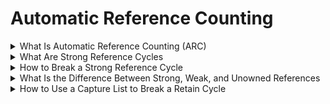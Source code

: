 

# Automatic Reference Counting

<details>
<summary>What Is Automatic Reference Counting (ARC)</summary>

In the world of programming, there are two basic ways to handle data: value types and reference types. Value types, as the name suggests, store a value directly, while reference types store a reference to the value.

Let me give you an analogy. Imagine you have a book in your hand. That book is a value type. It exists in its own right, with its own content, pages, and cover. You can hold it, move it around, and even copy it, but each copy will be its own separate book with its own separate content.

Now, imagine you have a library card. That library card is a reference type. It doesn't contain any actual books, but it points to a specific book in the library. You can give the card to someone else and they can use it to access the same book. If you lose the card, you won't be able to access the book anymore, but the book itself will still be there.

When it comes to memory management, reference types can pose a challenge. If you have two objects that reference each other, and neither of them is referenced by anything else, you have what's called a strong reference cycle. Let me give you an example in code:

```swift
class Person {
    var name: String
    var car: Car?
    
    init(name: String) {
        self.name = name
    }
    
    deinit {
        print("\(name) is being deinitialized")
    }
}

class Car {
    var model: String
    var owner: Person?
    
    init(model: String) {
        self.model = model
    }
    
    deinit {
        print("Car with model \(model) is being deinitialized")
    }
}

var john: Person?
var honda: Car?

john = Person(name: "John")
honda = Car(model: "Civic")

john?.car = honda
honda?.owner = john

john = nil
honda = nil
```

In this example, we have two classes: `Person` and `Car`. A Person can have a Car, and a Car can have an owner who is a Person. We create two optional variables, `john` and `honda`, and assign them to `nil`. Then, we create instances of `Person` and `Car`, and assign them to these variables.

Next, we set john's car property to honda, and honda's owner property to john. This creates a strong reference cycle between john and honda. Neither object can be deallocated because each object has a strong reference to the other.

To break this strong reference cycle, we can use `weak` or `unowned` references. These are types of references that don't create a strong reference count, which means they won't keep the object alive. 

To solve this problem, Swift uses Automatic Reference Counting (ARC). ARC is a mechanism that tracks the number of references to an object and automatically deallocates it when there are no more references to it.

ARC keeps a count of the number of strong references to an object. When the count goes to zero, the object is deallocated. ARC is able to handle strong reference cycles, but we need to be careful when using reference types to avoid creating these cycles.
</details>

<details>
<summary>What Are Strong Reference Cycles</summary>
In Swift, a strong reference is a reference that keeps an object alive. When you create a new instance of a class, a strong reference is automatically created to that instance. As long as there is at least one strong reference to an object, it will remain alive in memory.

However, this can lead to a problem called a strong reference cycle. A strong reference cycle occurs when two or more objects hold strong references to each other, creating a loop that prevents either object from being deallocated. Let's explore a few examples of how this can happen.

Delegation is a common design pattern in which one object delegates certain tasks or responsibilities to another object. Let's say we have a Person object that has a Car object, and we want to delegate the responsibility of driving the car to the Person. We might set up our code like this:
```swift
class Person {
    var car: Car?
    
    func drive() {
        car?.startEngine()
    }
    
    deinit {
        print("Person is being deinitialized")
    }
}

class Car {
    var owner: Person?
    
    func startEngine() {
        print("Engine started")
    }
    
    deinit {
        print("Car is being deinitialized")
    }
}

var john: Person?
var honda: Car?

john = Person()
honda = Car()

john?.car = honda
honda?.owner = john

john = nil
honda = nil
```
In this example, we have a Person object and a Car object. The Person object has a strong reference to the Car object via the car property, and the Car object has a strong reference to the Person object via the owner property. This creates a strong reference cycle between john and honda.

Another way strong reference cycles can occur is through dependencies. Let's say we have a Game object that depends on a Player object, and the Player object depends on the Game object. We might set up our code like this:
```swift
class Game {
    var player: Player?
    
    func start() {
        player?.play()
    }
    
    deinit {
        print("Game is being deinitialized")
    }
}

class Player {
    var game: Game?
    
    func play() {
        print("Playing the game")
    }
    
    deinit {
        print("Player is being deinitialized")
    }
}

var game: Game?
var player: Player?

game = Game()
player = Player()

game?.player = player
player?.game = game

game = nil
player = nil
```
In this example, we have a Game object and a Player object. The Game object has a strong reference to the Player object via the player property, and the Player object has a strong reference to the Game object via the game property. This creates a strong reference cycle between game and player.

Finally, closures can also create strong reference cycles. Let's say we have a ViewController object that has a closure that updates a label on the view controller. We might set up our code like this:

```swift
class ViewController {
    var updateLabelClosure: (() -> Void)?
    
    func viewDidLoad() {
        super.viewDidLoad()
        
        updateLabelClosure = { [weak self] in
            self?.label.text = "Updated Label"
        }
    }
    
    deinit {
        print("ViewController is being deinitialized")
    }
    
    lazy var label: UILabel = {
        let label = UILabel()
        label.text = "Initial Label"
        return label
    }()
}

var viewController: ViewController?

viewController = ViewController()
viewController?.updateLabelClosure?()

viewController = nil
```
In this example, we have a ViewController object with a label property that is updated by a closure. The closure captures a weak reference to the ViewController object to avoid creating a strong reference cycle. By capturing a weak reference to self, we ensure that the ViewController can be deallocated even if the closure is still alive.

In order to break a strong reference cycle, we need to use weak or unowned references. A weak reference is a reference that doesn't increase the retain count of an object. If the object is deallocated, the weak reference becomes nil. An unowned reference is a reference that is assumed to always have a value, but doesn't increase the retain count of an object.

In the first example with delegation, we could break the strong reference cycle by using a weak reference instead of a strong reference for the car property in the Person class:
```swift
class Person {
    weak var car: Car?
    
    func drive() {
        car?.startEngine()
    }
    
    deinit {
        print("Person is being deinitialized")
    }
}

var john: Person?
var honda: Car?

john = Person()
honda = Car()

john?.car = honda
honda?.owner = john

john = nil
honda = nil
```

In the second example with dependencies, we could break the strong reference cycle by using an unowned reference instead of a strong reference for the player property in the Game class:

```swift
class Game {
    var player: Player?
    
    func start() {
        player?.play()
    }
    
    deinit {
        print("Game is being deinitialized")
    }
}

class Player {
    unowned var game: Game
    
    init(game: Game) {
        self.game = game
    }
    
    func play() {
        print("Playing the game")
    }
    
    deinit {
        print("Player is being deinitialized")
    }
}

var game: Game?
var player: Player?

game = Game()
player = Player(game: game!)

game?.player = player
player?.game = game!

game = nil
player = nil
```

In the third example with closures, we could break the strong reference cycle by capturing a weak reference to self in the closure:

```swift
class ViewController {
    var updateLabelClosure: (() -> Void)?
    
    func viewDidLoad() {
        super.viewDidLoad()
        
        updateLabelClosure = { [weak self] in
            self?.label.text = "Updated Label"
        }
    }
    
    deinit {
        print("ViewController is being deinitialized")
    }
    
    lazy var label: UILabel = {
        let label = UILabel()
        label.text = "Initial Label"
        return label
    }()
}

var viewController: ViewController?

viewController = ViewController()
viewController?.updateLabelClosure?()

viewController = nil
```
</details>

<details>
<summary>How to Break a Strong Reference Cycle</summary>

Strong reference cycles can cause memory leaks in our Swift code, so it's important to know how to break them. One way to do this is by turning strong references into weak references.

A weak reference is a reference that doesn't increase the reference count of an object. If the object is deallocated, the weak reference becomes nil automatically. This makes weak references ideal for breaking strong reference cycles.

Let's take a look at an example. Suppose we have a Person class and a Apartment class, where a Person can live in an Apartment and an Apartment can have a tenant who is a Person. We can create a strong reference cycle between these two classes like this:

```swift
class Person {
    var name: String
    var apartment: Apartment?
    
    init(name: String) {
        self.name = name
    }
    
    deinit {
        print("\(name) is being deinitialized")
    }
}

class Apartment {
    var unit: String
    var tenant: Person?
    
    init(unit: String) {
        self.unit = unit
    }
    
    deinit {
        print("Apartment \(unit) is being deinitialized")
    }
}

var john: Person?
var unit4A: Apartment?

john = Person(name: "John")
unit4A = Apartment(unit: "4A")

john?.apartment = unit4A
unit4A?.tenant = john

john = nil
unit4A = nil
```

In this example, we create a Person instance named John and an Apartment instance named unit4A. We then create a strong reference cycle by setting john's apartment property to unit4A, and unit4A's tenant property to john.

To break this strong reference cycle, we can use weak references. We can turn the strong reference from Apartment to Person into a weak reference by changing the tenant property in the Apartment class to a weak var:

```swift 
class Apartment {
    var unit: String
    weak var tenant: Person?
    
    init(unit: String) {
        self.unit = unit
    }
    
    deinit {
        print("Apartment \(unit) is being deinitialized")
    }
}
```

This tells Swift that the tenant property is a weak reference, which means it won't keep the Person instance alive. This breaks the strong reference cycle between the Person and Apartment instances.

Another way to break a strong reference cycle is by using an unowned reference. An unowned reference is similar to a weak reference, but it's assumed to always have a value. This means that you don't need to check if the reference is nil before using it.

However, you need to be careful when using unowned references. If you try to access an unowned reference that has been deallocated, your app will crash. To use an unowned reference safely, you need to make sure that the referenced object is still alive.

In summary, turning strong references into weak references is one way to break strong reference cycles in Swift. A weak reference is a reference that doesn't increase the reference count of an object and becomes nil automatically when the object is deallocated. To use a weak reference, you can declare it as a weak var. If you need a reference that's assumed to always have a value, you can use an unowned reference instead. However, you need to be careful when using unowned references to avoid crashing your app.
</details>

<details>
<summary>What Is the Difference Between Strong, Weak, and Unowned References</summary>

In Swift, there are three types of references that you can use to manage memory: strong, weak, and unowned references. Each type of reference has its own characteristics and use cases.

Helping Automatic Reference Counting:

Before we dive into the different types of references, let's briefly talk about how they help Swift's Automatic Reference Counting (ARC) mechanism manage memory. ARC keeps track of the number of strong references to an object. When the count goes to zero, the object is deallocated. By using weak and unowned references, we can break strong reference cycles and ensure that objects are deallocated properly.

What Is the Difference Between Strong and Weak/Unowned References?

A strong reference is a reference that increases the reference count of an object, keeping it alive as long as there is at least one strong reference to it. A weak reference, on the other hand, doesn't increase the reference count of an object. If the object is deallocated, the weak reference becomes nil automatically. An unowned reference is similar to a weak reference, but it's assumed to always have a value. This means that you don't need to check if the reference is nil before using it.

What Is the Difference Between Weak and Unowned References?

The main difference between weak and unowned references is that a weak reference can become nil automatically when the object it points to is deallocated, while an unowned reference can't. This means that you need to make sure that the referenced object is still alive before using an unowned reference.

What Is a Weak Reference?

A weak reference is a reference that doesn't increase the reference count of an object and becomes nil automatically when the object is deallocated. Weak references are useful for breaking strong reference cycles.

You declare a weak reference by using the weak keyword in front of the reference declaration. For example, if you have a reference to a Person object in your code, you could declare it as a weak reference like this:

```swift
weak var person: Person?
```

What Is an Unowned Reference?

An unowned reference is a reference that doesn't increase the reference count of an object and is assumed to always have a value. This means that you don't need to check if the reference is nil before using it.

You declare an unowned reference by using the unowned keyword in front of the reference declaration. For example, if you have a reference to a Person object in your code, you could declare it as an unowned reference like this:

```swift
unowned let person: Person
```

Rules of Thumb:

- Use strong references when you want to keep an object alive as long as there is at least one strong reference to it.
- Use weak references to break strong reference cycles between two or more objects.
- Use unowned references when you know that the referenced object will always be alive as long as the reference is in use.

Defensive Programming:

When working with weak and unowned references, it's important to use defensive programming techniques to avoid unexpected crashes. This means checking that a weak reference is not nil before using it, and using guard statements or optional binding to safely unwrap optional values.

In summary, strong, weak, and unowned references each have their own characteristics and use cases in Swift. By using these types of references appropriately, we can help Swift's ARC mechanism manage memory and avoid memory leaks in our code. When working with weak and unowned references, it's important to use defensive programming techniques to avoid unexpected crashes.
</details>

<details>
<summary>How to Use a Capture List to Break a Retain Cycle</summary>

In Swift, closures can cause retain cycles when they capture strong references to objects that hold strong references back to the closure. To break these retain cycles, we can use a capture list.

Capturing Values:

When a closure captures a value, it creates a strong reference to the value. If the value holds a strong reference back to the closure, a retain cycle is created. To avoid this, we can use a capture list to capture weak or unowned references to the values that the closure needs.

Defining a Capture List:

A capture list is a way to explicitly capture values in a closure without creating a strong reference cycle. A capture list is defined using square brackets [] immediately after the closure's parameter list.

A capture list can capture either weak or unowned references to values. To capture a weak reference, use the weak keyword followed by the value to capture. To capture an unowned reference, use the unowned keyword followed by the value to capture.

Here's an example of a closure that captures a weak reference to self:

```swift
class ViewController: UIViewController {
    var button = UIButton()
    
    override func viewDidLoad() {
        super.viewDidLoad()
        
        button.addTarget(self, action: { [weak self] in
            self?.buttonTapped()
        }, for: .touchUpInside)
    }
    
    func buttonTapped() {
        print("Button tapped")
    }
}
```

In this example, the closure is capturing a weak reference to self to avoid a strong reference cycle. This ensures that the ViewController can be deallocated even if the closure is still alive.

Debugging Memory Issues:

When using capture lists, it's important to be aware of potential memory issues. If you capture a weak reference to a value that has already been deallocated, the weak reference will be nil. This can cause unexpected behavior or crashes if you try to access the nil reference.

To debug memory issues with capture lists, you can use Xcode's Debug Memory Graph tool. This tool allows you to see the objects in memory and their relationships to each other. By examining the memory graph, you can identify strong reference cycles and use capture lists to break them.

In summary, capture lists are a powerful tool for breaking retain cycles in closures. By capturing weak or unowned references to values, we can avoid creating strong reference cycles that can lead to memory leaks in our Swift code. When using capture lists, it's important to be aware of potential memory issues and to use Xcode's Debug Memory Graph tool to debug any issues that arise.
</details>

